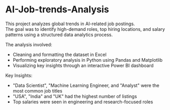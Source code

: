 # AI-Job-trends-Analysis
This project analyzes global trends in AI-related job postings.  
The goal was to identify high-demand roles, top hiring locations, and salary patterns using a structured data analytics process.

The analysis involved:
- Cleaning and formatting the dataset in Excel
- Performing exploratory analysis in Python using Pandas and Matplotlib
- Visualizing key insights through an interactive Power BI dashboard


 Key Insights:
- "Data Scientist", "Machine Learning Engineer, and "Analyst" were the most common job titles
- "USA", "India" and "UK" had the highest number of listings
- Top salaries were seen in engineering and research-focused roles
